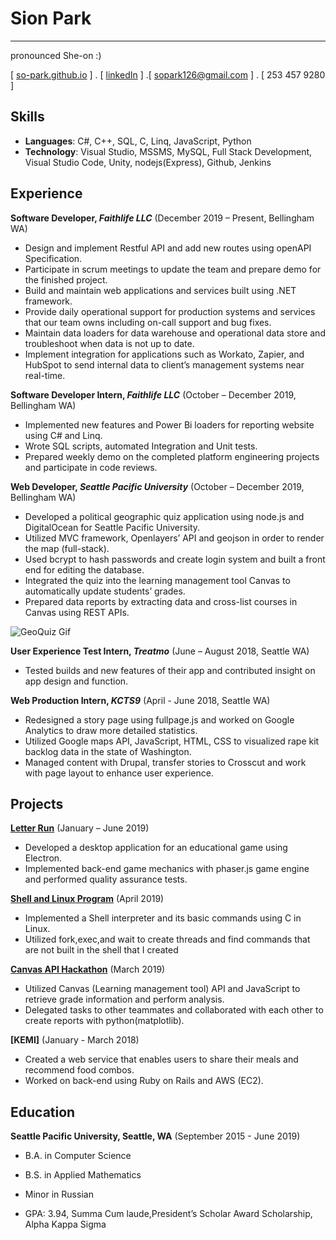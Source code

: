 # Sion Park
---
pronounced She-on :)

[ [so-park.github.io](https://so-park.github.io) ] . [ [linkedIn](https://www.linkedin.com/in/sion-park) ] .[ sopark126@gmail.com ] . [ 253 457 9280 ]

## Skills

- **Languages**: C#, C++, SQL, C, Linq, JavaScript, Python
- **Technology**: Visual Studio, MSSMS, MySQL, Full Stack Development, Visual Studio Code, Unity, nodejs(Express), Github, Jenkins

## Experience

**Software Developer, *Faithlife LLC*** (December 2019 – Present, Bellingham WA)

- Design and implement Restful API and add new routes using openAPI Specification.
- Participate in scrum meetings to update the team and prepare demo for the finished project.
- Build and maintain web applications and services built using .NET framework.
- Provide daily operational support for production systems and services that our team owns including on-call support and bug fixes.
- Maintain data loaders for data warehouse and operational data store and troubleshoot when data is not up to date.
- Implement integration for applications such as Workato, Zapier, and HubSpot to send internal data to client’s management systems near real-time.

**Software Developer Intern, *Faithlife LLC*** (October – December 2019, Bellingham WA)

- Implemented new features and Power Bi loaders for reporting website using C# and Linq.
- Wrote SQL scripts, automated Integration and Unit tests.
- Prepared weekly demo on the completed platform engineering projects and participate in code reviews.

**Web Developer, *Seattle Pacific University*** (October – December 2019, Bellingham WA)

- Developed a political geographic quiz application using node.js and DigitalOcean for Seattle Pacific University.
- Utilized MVC framework, Openlayers’ API and geojson in order to render the map (full-stack).
- Used bcrypt to hash passwords and create login system and built a front end for editing the database.
- Integrated the quiz into the learning management tool Canvas to automatically update students’ grades.
- Prepared data reports by extracting data and cross-list courses in Canvas using REST APIs.

![GeoQuiz Gif](https://github.com/so-park/geoquiz-application/blob/master/images/quiz-demo.gif)

**User Experience Test Intern, *Treatmo*** (June – August 2018, Seattle WA)

- Tested builds and new features of their app and contributed insight on app design and function.

**Web Production Intern, *KCTS9*** (April - June 2018, Seattle WA)

- Redesigned a story page using fullpage.js and worked on Google Analytics to draw more detailed statistics.
- Utilized Google maps API, JavaScript, HTML, CSS to visualized rape kit backlog data in the state of Washington.
- Managed content with Drupal, transfer stories to Crosscut and work with page layout to enhance user experience.

## Projects

**[Letter Run](https://github.com/so-park/letterrun)** (January – June 2019)

- Developed a desktop application for an educational game using Electron.
- Implemented back-end game mechanics with phaser.js game engine and performed quality assurance tests.

**[Shell and Linux Program](https://github.com/so-park/csc3350-linux-utils)** (April 2019)

- Implemented a Shell interpreter and its basic commands using C in Linux.
- Utilized fork,exec,and wait to create threads and find commands that are not built in the shell that I created

**[Canvas API Hackathon](https://github.com/so-park/canvas-api-report)** (March 2019)

- Utilized Canvas (Learning management tool) API and JavaScript to retrieve grade information and perform analysis.
- Delegated tasks to other teammates and collaborated with each other to create reports with python(matplotlib).

**[KEMI]** (January - March 2018)

- Created a web service that enables users to share their meals and recommend food combos. 
- Worked on back-end using Ruby on Rails and AWS (EC2).

## Education

**Seattle Pacific University, Seattle, WA** (September 2015 - June 2019)

- B.A. in Computer Science
- B.S. in Applied Mathematics
- Minor in Russian

- GPA: 3.94, Summa Cum laude,President’s Scholar Award Scholarship, Alpha Kappa Sigma
